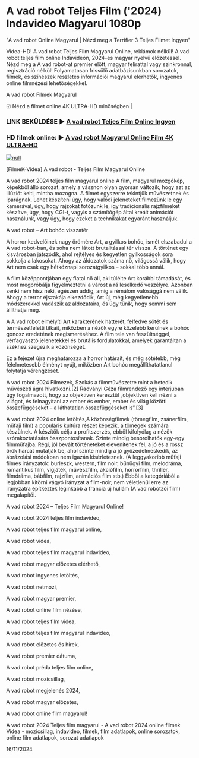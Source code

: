 # A vad robot Teljes Film ('2024) Indavideo Magyarul 1080p

"A vad robot Online Magyarul | Nézd meg a Terrifier 3 Teljes Filmet Ingyen"

Videa-HD! A vad robot Teljes Film Magyarul Online, reklámok nélkül! A vad robot teljes film online Indavideón, 2024-es magyar nyelvű előzetessel. Nézd meg a A vad robot-at premier előtt, magyar felirattal vagy szinkronnal, regisztráció nélkül! Folyamatosan frissülő adatbázisunkban sorozatok, filmek, és színészek részletes információi magyarul elérhetők, ingyenes online filmnézési lehetőségekkel.

A vad robot Filmek Magyarul

☑ Nézd a filmet online 4K ULTRA-HD minőségben |

### LINK BEKÜLDÉSE ▶️ [A vad robot Teljes Film Online Ingyen](http://love-4k.com/hu/movie/1184918/the-wild-robot.gt)

### HD filmek online: ▶️ [A vad robot Magyarul Online Film 4K ULTRA-HD](http://love-4k.com/hu/movie/1184918/the-wild-robot.gt)

[![null](https://static.wixstatic.com/media/855a25_043b5abeb4ae4d35ac003198e7fe56ed~mv2.gif)](http://love-4k.com/hu/movie/1184918/the-wild-robot.gt)

[FilmeK-Videa] A vad robot - Teljes Film Magyarul Online

A vad robot 2024 teljes film magyarul online A film, magyarul mozgókép, képekből álló sorozat, amely a vásznon olyan gyorsan változik, hogy azt az illúziót kelti, mintha mozogna. A filmet egyszerre tekintjük művészetnek és iparágnak. Lehet készíteni úgy, hogy valódi jeleneteket filmezünk le egy kamerával, úgy, hogy rajzokat fotózunk le, így tradicionális rajzfilmeket készítve, úgy, hogy CGI-t, vagyis a számítógép által kreált animációt használunk, vagy úgy, hogy ezeket a technikákat egyaránt használjuk.

A vad robot – Art bohóc visszatér

A horror kedvelőinek nagy örömére Art, a gyilkos bohóc, ismét elszabadul a A vad robot-ban, és soha nem látott brutalitással tér vissza. A történet egy kisvárosban játszódik, ahol rejtélyes és kegyetlen gyilkosságok sora sokkolja a lakosokat. Ahogy az áldozatok száma nő, világossá válik, hogy Art nem csak egy hétköznapi sorozatgyilkos – sokkal több annál.

A film középpontjában egy fiatal nő áll, aki túlélte Art korábbi támadását, és most megpróbálja figyelmeztetni a várost a rá leselkedő veszélyre. Azonban senki nem hisz neki, egészen addig, amíg a rémálom valósággá nem válik. Ahogy a terror éjszakája elkezdődik, Art új, még kegyetlenebb módszerekkel vadászik az áldozataira, és úgy tűnik, hogy semmi sem állíthatja meg.

A A vad robot elmélyíti Art karakterének hátterét, felfedve sötét és természetfeletti titkait, miközben a nézők egyre közelebb kerülnek a bohóc gonosz eredetének megismeréséhez. A film tele van feszültséggel, vérfagyasztó jelenetekkel és brutális fordulatokkal, amelyek garantáltan a székhez szegezik a közönséget.

Ez a fejezet újra meghatározza a horror határait, és még sötétebb, még félelmetesebb élményt nyújt, miközben Art bohóc megállíthatatlanul folytatja vérengzését.

A vad robot 2024 Filmezek, Szokás a filmművészetre mint a hetedik művészeti ágra hivatkozni.[2] Radványi Géza filmrendező egy interjúban úgy fogalmazott, hogy az objektíven keresztül „objektíven kell nézni a világot, és felnagyítani az ember és ember, ember és világ közötti összefüggéseket – a láthatatlan összefüggéseket is”.[3]

A vad robot 2024 online letöltés,A közönségfilmek (tömegfilm, zsánerfilm, műfaji film) a populáris kultúra részét képezik, a tömegek számára készülnek. A készítők célja a profitszerzés, ebből kifolyólag a nézők szórakoztatására összpontosítanak. Szinte mindig besorolhatók egy-egy filmműfajba. Régi, jól bevált történeteket elevenítenek fel, a jó és a rossz örök harcát mutatják be, ahol szinte mindig a jó győzedelmeskedik, az ábrázolási módokban nem igazán kísérleteznek. (A leggyakoribb műfaji filmes irányzatok: burleszk, western, film noir, bűnügyi film, melodráma, romantikus film, vígjáték, művészfilm, akciófilm, horrorfilm, thriller, filmdráma, bábfilm, rajzfilm, animációs film stb.) Ebből a kategóriából a legjobban kitörni vágyó irányzat a film-noir, nem véletlenül erre az irányzatra építkeztek leginkább a francia új hullám (A vad robotzői film) megalapítói.

A vad robot 2024 – Teljes Film Magyarul Online!

A vad robot 2024 teljes film indavideo,

A vad robot teljes film magyarul online,

A vad robot videa,

A vad robot teljes film magyarul indavideo,

A vad robot magyar előzetes elérhető,

A vad robot ingyenes letöltés,

A vad robot netmozi,

A vad robot magyar premier,

A vad robot online film nézése,

A vad robot teljes film videa,

A vad robot teljes film magyarul indavideo,

A vad robot előzetes és hírek,

A vad robot premier dátuma,

A vad robot préda teljes film online,

A vad robot mozicsillag,

A vad robot megjelenés 2024,

A vad robot magyar előzetes,

A vad robot online film magyarul!

A vad robot 2024 Teljes film magyarul - A vad robot 2024 online filmek Videa - mozicsillag, indavideo, filmek, film adatlapok, online sorozatok, online film adatlapok, sorozat adatlapok

16/11/2024

